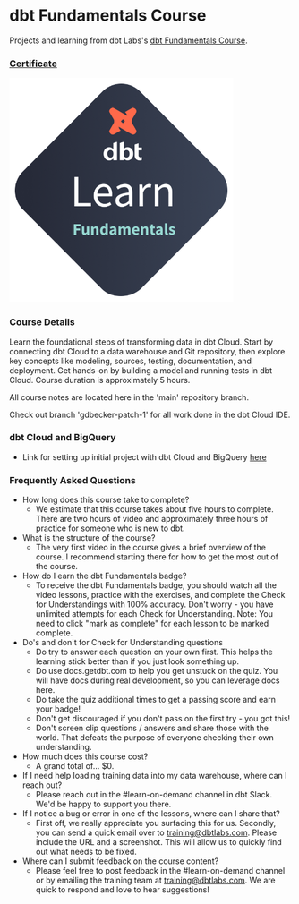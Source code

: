 # dbt Fundamentals Course

Projects and learning from dbt Labs's [dbt Fundamentals Course](https://learn.getdbt.com/courses/dbt-fundamentals).

### [Certificate](https://credentials.getdbt.com/0eb65717-9bd6-41c1-b092-027dfcd9b1c5)

!["Certificate"](./Certificate.png)

### Course Details

Learn the foundational steps of transforming data in dbt Cloud. Start by connecting dbt Cloud to a data warehouse and Git repository, then explore key concepts like modeling, sources, testing, documentation, and deployment. Get hands-on by building a model and running tests in dbt Cloud. Course duration is approximately 5 hours.

All course notes are located here in the 'main' repository branch.

Check out branch 'gdbecker-patch-1' for all work done in the dbt Cloud IDE.

### dbt Cloud and BigQuery
- Link for setting up initial project with dbt Cloud and BigQuery [here](https://docs.getdbt.com/guides/bigquery?step=1)

### Frequently Asked Questions
- How long does this course take to complete?
  - We estimate that this course takes about five hours to complete. There are two hours of video and approximately three hours of practice for someone who is new to dbt.
- What is the structure of the course?
  - The very first video in the course gives a brief overview of the course. I recommend starting there for how to get the most out of the course.
- How do I earn the dbt Fundamentals badge?
  - To receive the dbt Fundamentals badge, you should watch all the video lessons, practice with the exercises, and complete the Check for Understandings with 100% accuracy. Don't worry - you have unlimited attempts for each Check for Understanding. Note: You need to click "mark as complete" for each lesson to be marked complete.
- Do's and don't for Check for Understanding questions
  - Do try to answer each question on your own first. This helps the learning stick better than if you just look something up.
  - Do use docs.getdbt.com to help you get unstuck on the quiz. You will have docs during real development, so you can leverage docs here.
  - Do take the quiz additional times to get a passing score and earn your badge!
  - Don't get discouraged if you don't pass on the first try - you got this!
  - Don't screen clip questions / answers and share those with the world. That defeats the purpose of everyone checking their own understanding.
- How much does this course cost?
  - A grand total of… $0.
- If I need help loading training data into my data warehouse, where can I reach out?
  - Please reach out in the #learn-on-demand channel in dbt Slack. We'd be happy to support you there.
- If I notice a bug or error in one of the lessons, where can I share that?
  - First off, we really appreciate you surfacing this for us. Secondly, you can send a quick email over to training@dbtlabs.com. Please include the URL and a screenshot. This will allow us to quickly find out what needs to be fixed.
- Where can I submit feedback on the course content?
  - Please feel free to post feedback in the #learn-on-demand channel or by emailing the training team at training@dbtlabs.com. We are quick to respond and love to hear suggestions!